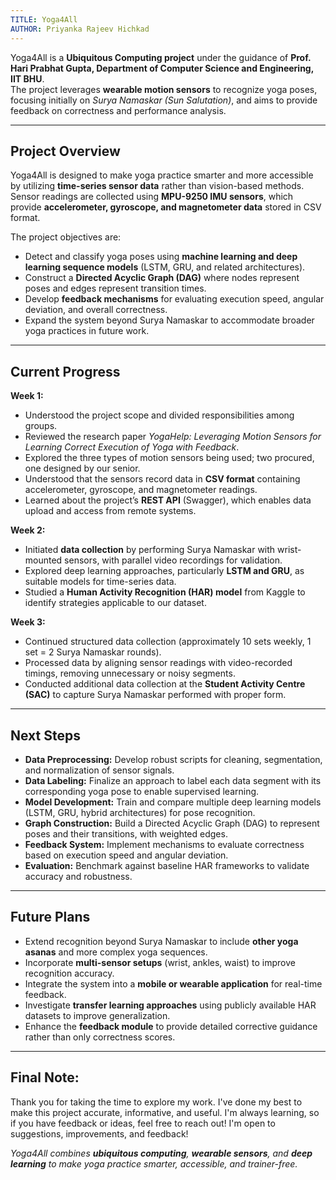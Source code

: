 ```yaml
---
TITLE: Yoga4All
AUTHOR: Priyanka Rajeev Hichkad
---
```


Yoga4All is a **Ubiquitous Computing project** under the guidance of **Prof. Hari Prabhat Gupta, Department of Computer Science and Engineering, IIT BHU**.  
The project leverages **wearable motion sensors** to recognize yoga poses, focusing initially on *Surya Namaskar (Sun Salutation)*, and aims to provide feedback on correctness and performance analysis.  

---

## Project Overview  
Yoga4All is designed to make yoga practice smarter and more accessible by utilizing **time-series sensor data** rather than vision-based methods. Sensor readings are collected using **MPU-9250 IMU sensors**, which provide **accelerometer, gyroscope, and magnetometer data** stored in CSV format.  

The project objectives are:  
- Detect and classify yoga poses using **machine learning and deep learning sequence models** (LSTM, GRU, and related architectures).  
- Construct a **Directed Acyclic Graph (DAG)** where nodes represent poses and edges represent transition times.  
- Develop **feedback mechanisms** for evaluating execution speed, angular deviation, and overall correctness.  
- Expand the system beyond Surya Namaskar to accommodate broader yoga practices in future work.  

---

## Current Progress  

**Week 1:**  
- Understood the project scope and divided responsibilities among groups.  
- Reviewed the research paper *YogaHelp: Leveraging Motion Sensors for Learning Correct Execution of Yoga with Feedback*.  
- Explored the three types of motion sensors being used; two procured, one designed by our senior.  
- Understood that the sensors record data in **CSV format** containing accelerometer, gyroscope, and magnetometer readings.  
- Learned about the project’s **REST API** (Swagger), which enables data upload and access from remote systems.  

**Week 2:**  
- Initiated **data collection** by performing Surya Namaskar with wrist-mounted sensors, with parallel video recordings for validation.  
- Explored deep learning approaches, particularly **LSTM and GRU**, as suitable models for time-series data.  
- Studied a **Human Activity Recognition (HAR) model** from Kaggle to identify strategies applicable to our dataset.  

**Week 3:**  
- Continued structured data collection (approximately 10 sets weekly, 1 set = 2 Surya Namaskar rounds).  
- Processed data by aligning sensor readings with video-recorded timings, removing unnecessary or noisy segments.  
- Conducted additional data collection at the **Student Activity Centre (SAC)** to capture Surya Namaskar performed with proper form.  

---

## Next Steps  
- **Data Preprocessing:** Develop robust scripts for cleaning, segmentation, and normalization of sensor signals.  
- **Data Labeling:** Finalize an approach to label each data segment with its corresponding yoga pose to enable supervised learning.  
- **Model Development:** Train and compare multiple deep learning models (LSTM, GRU, hybrid architectures) for pose recognition.  
- **Graph Construction:** Build a Directed Acyclic Graph (DAG) to represent poses and their transitions, with weighted edges.  
- **Feedback System:** Implement mechanisms to evaluate correctness based on execution speed and angular deviation.  
- **Evaluation:** Benchmark against baseline HAR frameworks to validate accuracy and robustness.  

---

## Future Plans  
- Extend recognition beyond Surya Namaskar to include **other yoga asanas** and more complex yoga sequences.  
- Incorporate **multi-sensor setups** (wrist, ankles, waist) to improve recognition accuracy.  
- Integrate the system into a **mobile or wearable application** for real-time feedback.  
- Investigate **transfer learning approaches** using publicly available HAR datasets to improve generalization.  
- Enhance the **feedback module** to provide detailed corrective guidance rather than only correctness scores.  

---

## Final Note:
Thank you for taking the time to explore my work.
I've done my best to make this project accurate, informative, and useful. I'm always learning, so if you have feedback or ideas, feel free to reach out! I'm open to suggestions, improvements, and feedback!


*Yoga4All combines **ubiquitous computing**, **wearable sensors**, and **deep learning** to make yoga practice smarter, accessible, and trainer-free.*
